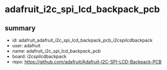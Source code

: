 # adafruit_i2c_spi_lcd_backpack_pcb
 
## summary 
* id: adafruit_adafruit_i2c_spi_lcd_backpack_pcb_i2cspilcdbackpack
* user: adafruit
* name: adafruit_i2c_spi_lcd_backpack_pcb
* board: i2cspilcdbackpack
* repo: https://github.com/adafruit/Adafruit-I2C-SPI-LCD-Backpack-PCB








